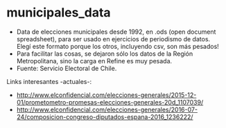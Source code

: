 # municipales_data
* Data de elecciones municipales desde 1992, en .ods (open document spreadsheet), para ser usado en ejercicios de periodismo de datos. Elegí este formato porque los otros, incluyendo csv, son más pesados!
* Para facilitar las cosas, se dejaron sólo los datos de la Región Metropolitana, sino la carga en Refine es muy pesada.
* Fuente: Servicio Electoral de Chile. 

Links interesantes -actuales-:
* http://www.elconfidencial.com/elecciones-generales/2015-12-01/prometometro-promesas-elecciones-generales-20d_1107039/
* http://www.elconfidencial.com/elecciones-generales/2016-07-24/composicion-congreso-diputados-espana-2016_1236222/
